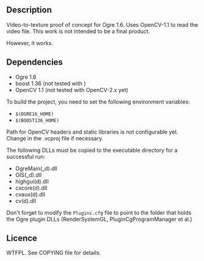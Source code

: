Description
-----------

Video-to-texture proof of concept for Ogre 1.6. Uses OpenCV-1.1 to read the video file.
This work is not intended to be a final product.

However, it works.

Dependencies
------------

- Ogre 1.6
- boost 1.36 (not tested with )
- OpenCV 1.1 (not tested with OpenCV-2.x yet)

To build the project, you need to set the following environment variables:

- `$(OGRE16_HOME)`
- `$(BOOST136_HOME)`

Path for OpenCV headers and static libraries is not configurable yet. Change in the .vcproj file if necessary.


The following DLLs must be copied to the executable directory for a successful run:

- OgreMain(_d).dll
- OIS(_d).dll
- highgui(d).dll
- cxcore(d).dll
- cvaux(d).dll
- cv(d).dll

Don't forget to modify the `Plugins.cfg` file to point to the folder that holds the Ogre plugin DLLs (RenderSystemGL, PluginCgProgramManager et al.) 


Licence
-------

WTFPL. 
See COPYING file for details.